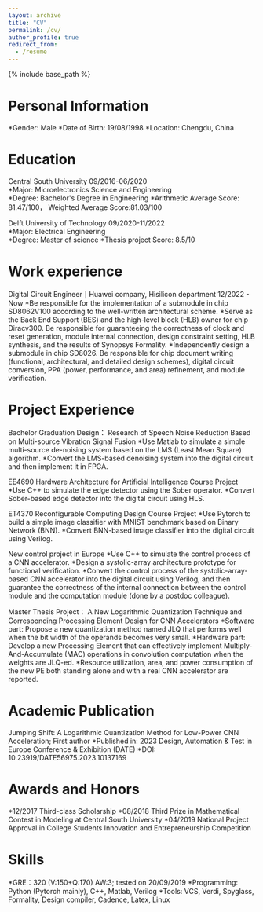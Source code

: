```yaml
---
layout: archive
title: "CV"
permalink: /cv/
author_profile: true
redirect_from:
  - /resume
---
```


{% include base_path %}

Personal Information
======
*Gender: Male 
*Date of Birth: 19/08/1998 
*Location: Chengdu, China 

Education
======
Central South University                                               09/2016-06/2020                                                               
*Major: Microelectronics Science and Engineering                
*Degree: Bachelor's Degree in Engineering
*Arithmetic Average Score: 81.47/100， Weighted Average Score:81.03/100

Delft University of Technology                                          09/2020-11/2022                                                             
*Major: Electrical Engineering                
*Degree: Master of science
*Thesis project Score: 8.5/10


Work experience
======
Digital Circuit Engineer｜Huawei company, Hisilicon department                     	12/2022 - Now
*Be responsible for the implementation of a submodule in chip SD8062V100 according to the well-written architectural scheme.
*Serve as the Back End Support (BES) and the high-level block (HLB) owner for chip Diracv300. Be responsible for guaranteeing the correctness of clock and reset generation, module internal connection, design constraint setting, HLB synthesis, and the results of Synopsys Formality.
*Independently design a submodule in chip SD8026. Be responsible for chip document writing (functional, architectural, and detailed design schemes), digital circuit conversion, PPA (power, performance, and area) refinement, and module verification. 


Project Experience 
======
Bachelor Graduation Design： Research of Speech Noise Reduction Based on Multi-source Vibration Signal Fusion 
*Use Matlab to simulate a simple multi-source de-noising system based on the LMS (Least Mean Square) algorithm. 
*Convert the LMS-based denoising system into the digital circuit and then implement it in FPGA. 

EE4690 Hardware Architecture for Artificial Intelligence Course Project 
*Use C++ to simulate the edge detector using the Sober operator. 
*Convert Sober-based edge detector into the digital circuit using HLS. 

ET4370 Reconfigurable Computing Design Course Project 
*Use Pytorch to build a simple image classifier with MNIST benchmark based on Binary Network (BNN). 
*Convert BNN-based image classifier into the digital circuit using Verilog. 

New control project in Europe
*Use C++ to simulate the control process of a CNN accelerator. 
*Design a systolic-array architecture prototype for functional verification. 
*Convert the control process of the systolic-array-based CNN accelerator into the digital circuit using Verilog, and then 
guarantee the correctness of the internal connection between the control module and the computation module (done by a 
postdoc colleague). 

Master Thesis Project： A New Logarithmic Quantization Technique and Corresponding Processing Element Design for CNN Accelerators 
*Software part: Propose a new quantization method named JLQ that performs well when the bit width of the 
operands becomes very small. 
*Hardware part: Develop a new Processing Element that can effectively implement Multiply-And-Accumulate 
(MAC) operations in convolution computation when the weights are JLQ-ed. 
*Resource utilization, area, and power consumption of the new PE both standing alone and with a real CNN 
accelerator are reported. 

  
Academic Publication
======
Jumping Shift: A Logarithmic Quantization Method for Low-Power CNN Acceleration; First author 
*Published in: 2023 Design, Automation & Test in Europe Conference & Exhibition (DATE) 
*DOI: 10.23919/DATE56975.2023.10137169 

  
Awards and Honors 
======
*12/2017 Third-class Scholarship 
*08/2018 Third Prize in Mathematical Contest in Modeling at Central South University 
*04/2019 National Project Approval in College Students Innovation and Entrepreneurship Competition 
  
  
Skills
======
*GRE：320 (V:150+Q:170) AW:3; tested on 20/09/2019
*Programming: Python (Pytorch mainly), C++, Matlab, Verilog
*Tools: VCS, Verdi, Spyglass, Formality, Design compiler, Cadence, Latex, Linux


